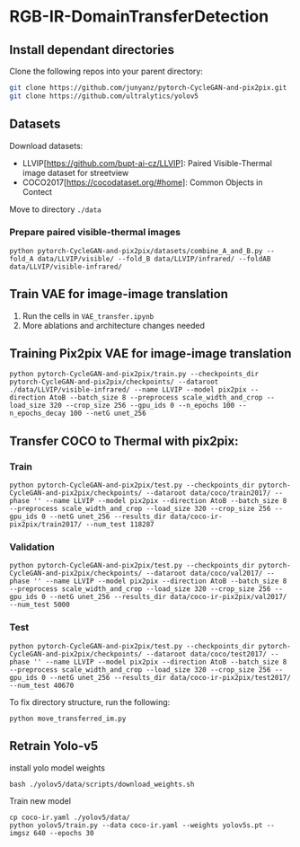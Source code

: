 # RGB-IR-DomainTransferDetection

## Install dependant directories
Clone the following repos into your parent directory:
```bash
git clone https://github.com/junyanz/pytorch-CycleGAN-and-pix2pix.git
git clone https://github.com/ultralytics/yolov5
```

## Datasets 
Download datasets:
- LLVIP[https://github.com/bupt-ai-cz/LLVIP]: Paired Visible-Thermal image dataset for streetview
- COCO2017[https://cocodataset.org/#home]: Common Objects in Contect

Move to directory `./data`

### Prepare paired visible-thermal images
```
python pytorch-CycleGAN-and-pix2pix/datasets/combine_A_and_B.py --fold_A data/LLVIP/visible/ --fold_B data/LLVIP/infrared/ --foldAB data/LLVIP/visible-infrared/
```

## Train VAE for image-image translation
1) Run the cells in `VAE_transfer.ipynb` 
2) More ablations and architecture changes needed


## Training Pix2pix VAE for image-image translation
```
python pytorch-CycleGAN-and-pix2pix/train.py --checkpoints_dir pytorch-CycleGAN-and-pix2pix/checkpoints/ --dataroot ./data/LLVIP/visible-infrared/ --name LLVIP --model pix2pix --direction AtoB --batch_size 8 --preprocess scale_width_and_crop --load_size 320 --crop_size 256 --gpu_ids 0 --n_epochs 100 --n_epochs_decay 100 --netG unet_256
```

## Transfer COCO to Thermal with pix2pix:
### Train
```
python pytorch-CycleGAN-and-pix2pix/test.py --checkpoints_dir pytorch-CycleGAN-and-pix2pix/checkpoints/ --dataroot data/coco/train2017/ --phase '' --name LLVIP --model pix2pix --direction AtoB --batch_size 8 --preprocess scale_width_and_crop --load_size 320 --crop_size 256 --gpu_ids 0 --netG unet_256 --results_dir data/coco-ir-pix2pix/train2017/ --num_test 118287
```

### Validation
```
python pytorch-CycleGAN-and-pix2pix/test.py --checkpoints_dir pytorch-CycleGAN-and-pix2pix/checkpoints/ --dataroot data/coco/val2017/ --phase '' --name LLVIP --model pix2pix --direction AtoB --batch_size 8 --preprocess scale_width_and_crop --load_size 320 --crop_size 256 --gpu_ids 0 --netG unet_256 --results_dir data/coco-ir-pix2pix/val2017/ --num_test 5000
```

### Test
```
python pytorch-CycleGAN-and-pix2pix/test.py --checkpoints_dir pytorch-CycleGAN-and-pix2pix/checkpoints/ --dataroot data/coco/test2017/ --phase '' --name LLVIP --model pix2pix --direction AtoB --batch_size 8 --preprocess scale_width_and_crop --load_size 320 --crop_size 256 --gpu_ids 0 --netG unet_256 --results_dir data/coco-ir-pix2pix/test2017/ --num_test 40670
```

To fix directory structure, run the following:
```
python move_transferred_im.py
```

## Retrain Yolo-v5
install yolo model weights
```
bash ./yolov5/data/scripts/download_weights.sh
```

Train new model
```
cp coco-ir.yaml ./yolov5/data/
python yolov5/train.py --data coco-ir.yaml --weights yolov5s.pt --imgsz 640 --epochs 30
```
